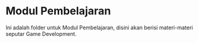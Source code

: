# Modul Pembelajaran
Ini adalah folder untuk Modul Pembelajaran, disini akan berisi materi-materi seputar Game Development.
